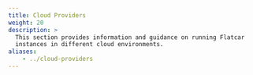 ```yaml
---
title: Cloud Providers
weight: 20
description: >
  This section provides information and guidance on running Flatcar
  instances in different cloud environments.
aliases:
    - ../cloud-providers
---
```

